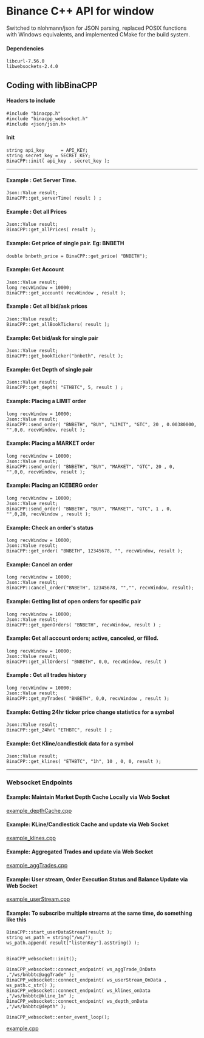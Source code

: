 
# Binance C++ API for window

Switched to nlohmann/json for JSON parsing, replaced POSIX functions with Windows equivalents, and implemented CMake for the build system.

#### Dependencies

	libcurl-7.56.0
	libwebsockets-2.4.0

## Coding with libBinaCPP

#### Headers to include

	#include "binacpp.h"	
	#include "binacpp_websocket.h"
	#include <json/json.h>


#### Init
	string api_key 		= API_KEY;
	string secret_key = SECRET_KEY;
	BinaCPP::init( api_key , secret_key );

---
#### Example : Get Server Time.
	
	Json::Value result;
	BinaCPP::get_serverTime( result ) ;

#### Example : Get all Prices

	Json::Value result;
	BinaCPP::get_allPrices( result );

#### Example: Get price of single pair. Eg: BNBETH

	double bnbeth_price = BinaCPP::get_price( "BNBETH");

#### Example: Get Account 
	
	Json::Value result;
	long recvWindow = 10000;	
	BinaCPP::get_account( recvWindow , result );

#### Example : Get all bid/ask prices
	
	Json::Value result;
	BinaCPP::get_allBookTickers( result );

#### Example: Get bid/ask for single pair
	
	Json::Value result;
	BinaCPP::get_bookTicker("bnbeth", result );
	
#### Example: Get Depth of single pair
	
	Json::Value result;
	BinaCPP::get_depth( "ETHBTC", 5, result ) ;
	

#### Example: Placing a LIMIT order
	
	long recvWindow = 10000;	
	Json::Value result;
	BinaCPP::send_order( "BNBETH", "BUY", "LIMIT", "GTC", 20 , 0.00380000, "",0,0, recvWindow, result );

#### Example: Placing a MARKET order

	long recvWindow = 10000;
	Json::Value result;
	BinaCPP::send_order( "BNBETH", "BUY", "MARKET", "GTC", 20 , 0,   "",0,0, recvWindow, result );

#### Example: Placing an ICEBERG order
	
	long recvWindow = 10000;
	Json::Value result;
	BinaCPP::send_order( "BNBETH", "BUY", "MARKET", "GTC", 1 , 0,   "",0,20, recvWindow , result );

#### Example: Check an order's status

	long recvWindow = 10000;
	Json::Value result;
	BinaCPP::get_order( "BNBETH", 12345678, "", recvWindow, result );

#### Example: Cancel an order

	long recvWindow = 10000;
	Json::Value result;
	BinaCPP::cancel_order("BNBETH", 12345678, "","", recvWindow, result);

#### Example: Getting list of open orders for specific pair
	
	long recvWindow = 10000;
	Json::Value result;
	BinaCPP::get_openOrders( "BNBETH", recvWindow, result ) ;

#### Example: Get all account orders; active, canceled, or filled.
	
	long recvWindow = 10000;
	Json::Value result;
	BinaCPP::get_allOrders( "BNBETH", 0,0, recvWindow, result ) 

#### Example : Get all trades history
	
	long recvWindow = 10000;
	Json::Value result;
	BinaCPP::get_myTrades( "BNBETH", 0,0, recvWindow , result );

#### Example: Getting 24hr ticker price change statistics for a symbol
	
	Json::Value result;
	BinaCPP::get_24hr( "ETHBTC", result ) ;

#### Example: Get Kline/candlestick data for a symbol
	
	Json::Value result;
	BinaCPP::get_klines( "ETHBTC", "1h", 10 , 0, 0, result );

---

### Websocket Endpoints ###


#### Example: Maintain Market Depth Cache Locally via Web Socket
	
	
[example_depthCache.cpp](https://github.com/tensaix2j/binacpp/blob/master/example/example_depthCache.cpp)

#### Example: KLine/Candlestick Cache and update via Web Socket
	

[example_klines.cpp](https://github.com/tensaix2j/binacpp/blob/master/example/example_klines.cpp)

#### Example: Aggregated Trades and update via Web Socket

[example_aggTrades.cpp](https://github.com/tensaix2j/binacpp/blob/master/example/example_aggTrades.cpp)


#### Example: User stream, Order Execution Status and Balance Update via Web Socket

[example_userStream.cpp](https://github.com/tensaix2j/binacpp/blob/master/example/example_userStream.cpp)


#### Example: To subscribe multiple streams at the same time, do something like this

	BinaCPP::start_userDataStream(result );
	string ws_path = string("/ws/");
	ws_path.append( result["listenKey"].asString() );


	BinaCPP_websocket::init();
 	
 	BinaCPP_websocket::connect_endpoint( ws_aggTrade_OnData ,"/ws/bnbbtc@aggTrade" ); 
	BinaCPP_websocket::connect_endpoint( ws_userStream_OnData , ws_path.c_str() ); 
	BinaCPP_websocket::connect_endpoint( ws_klines_onData ,"/ws/bnbbtc@kline_1m" ); 
	BinaCPP_websocket::connect_endpoint( ws_depth_onData ,"/ws/bnbbtc@depth" ); 
 		
	BinaCPP_websocket::enter_event_loop(); 

[example.cpp](https://github.com/tensaix2j/binacpp/blob/master/example/example.cpp)

	


